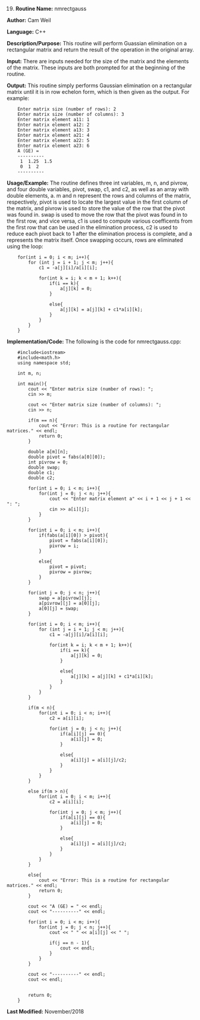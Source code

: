 19. **Routine Name:**           nmrectgauss

   **Author:** Cam Weil

   **Language:** C++

   **Description/Purpose:** This routine will perform Guassian elimination on a rectangular matrix and return the result of the operation in the original array.
   
   **Input:** There are inputs needed for the size of the matrix and the elements of the matrix. These inputs are both prompted for at the beginning of the routine.

   **Output:** This routine simply performs Gaussian elimination on a rectangular matrix until it is in row echelon form, which is then given as the output. For example:
        
        Enter matrix size (number of rows): 2
        Enter matrix size (number of columns): 3
        Enter matrix element a11: 1
        Enter matrix element a12: 2
        Enter matrix element a13: 3
        Enter matrix element a21: 4
        Enter matrix element a22: 5
        Enter matrix element a23: 6
        A (GE) = 
        ----------
         1  1.25  1.5 
         0  1  2 
        ----------

   **Usage/Example:** The routine defines three int variables, m, n, and pivrow, and four double variables, pivot, swap, c1, and c2, as well as an array with double elements, a. m and n represent the rows and columns of the matrix, respectively, pivot is used to locate the largest value in the first column of the matrix, and pivrow is used to store the value of the row that the pivot was found in. swap is used to move the row that the pivot was found in to the first row, and vice versa, c1 is used to compute various coefficents from the first row that can be used in the elimination process, c2 is used to reduce each pivot back to 1 after the elimination process is complete, and a represents the matrix itself. Once swapping occurs, rows are eliminated using the loop:
   
        for(int i = 0; i < m; i++){
            for (int j = i + 1; j < m; j++){
                c1 = -a[j][i]/a[i][i];

                for(int k = i; k < m + 1; k++){
                    if(i == k){
                        a[j][k] = 0;
                    }

                    else{
                        a[j][k] = a[j][k] + c1*a[i][k];
                    }
                }
            }
        }

   **Implementation/Code:** The following is the code for nmrectgauss.cpp:

        #include<iostream>
        #include<math.h>
        using namespace std;

        int m, n;

        int main(){
            cout << "Enter matrix size (number of rows): ";
            cin >> m;

            cout << "Enter matrix size (number of columns): ";
            cin >> n;

            if(m == n){
                cout << "Error: This is a routine for rectangular matrices." << endl;
                return 0;
            }

            double a[m][n];
            double pivot = fabs(a[0][0]);
            int pivrow = 0;
            double swap;
            double c1;
            double c2;

            for(int i = 0; i < m; i++){
                for(int j = 0; j < n; j++){
                    cout << "Enter matrix element a" << i + 1 << j + 1 << ": ";
                    cin >> a[i][j];
                }
            }

            for(int i = 0; i < m; i++){
                if(fabs(a[i][0]) > pivot){
                    pivot = fabs(a[i][0]);
                    pivrow = i;
                }

                else{
                    pivot = pivot;
                    pivrow = pivrow;
                }
            }

            for(int j = 0; j < n; j++){
                swap = a[pivrow][j];
                a[pivrow][j] = a[0][j];
                a[0][j] = swap;
            }

            for(int i = 0; i < m; i++){
                for (int j = i + 1; j < m; j++){
                    c1 = -a[j][i]/a[i][i];

                    for(int k = i; k < m + 1; k++){
                        if(i == k){
                            a[j][k] = 0;
                        }

                        else{
                            a[j][k] = a[j][k] + c1*a[i][k];
                        }
                    }
                }
            }

            if(m < n){
                for(int i = 0; i < n; i++){
                    c2 = a[i][i];

                    for(int j = 0; j < n; j++){
                        if(a[i][j] == 0){
                            a[i][j] = 0;
                        }

                        else{
                            a[i][j] = a[i][j]/c2;
                        }
                    }
                }
            }

            else if(m > n){
                for(int i = 0; i < m; i++){
                    c2 = a[i][i];

                    for(int j = 0; j < m; j++){
                        if(a[i][j] == 0){
                            a[i][j] = 0;
                        }

                        else{
                            a[i][j] = a[i][j]/c2;
                        }
                    }
                }
            }

            else{
                cout << "Error: This is a routine for rectangular matrices." << endl;
                return 0;
            }

            cout << "A (GE) = " << endl;
            cout << "----------" << endl;

            for(int i = 0; i < m; i++){
                for(int j = 0; j < n; j++){
                    cout << " " << a[i][j] << " ";

                    if(j == n - 1){
                        cout << endl;
                    }
                }
            }

            cout << "----------" << endl;
            cout << endl;


            return 0;
        }

   **Last Modified:** November/2018
